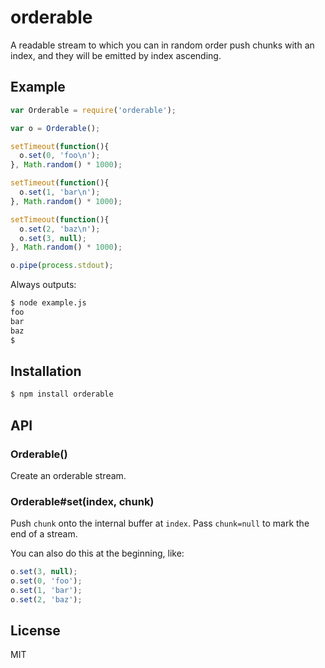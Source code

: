 
# orderable

  A readable stream to which you can in random order push chunks with an index, and they will be emitted by index ascending.

## Example

```js
var Orderable = require('orderable');

var o = Orderable();

setTimeout(function(){
  o.set(0, 'foo\n');
}, Math.random() * 1000);

setTimeout(function(){
  o.set(1, 'bar\n');
}, Math.random() * 1000);

setTimeout(function(){
  o.set(2, 'baz\n');
  o.set(3, null);
}, Math.random() * 1000);

o.pipe(process.stdout);
```

  Always outputs:

```bash
$ node example.js
foo
bar
baz
$
```

## Installation

```bash
$ npm install orderable
```

## API

### Orderable()

  Create an orderable stream.

### Orderable#set(index, chunk)

  Push `chunk` onto the internal buffer at `index`. Pass `chunk=null` to mark the end of a stream.

  You can also do this at the beginning, like:

```js
o.set(3, null);
o.set(0, 'foo');
o.set(1, 'bar');
o.set(2, 'baz');
```

## License

  MIT

